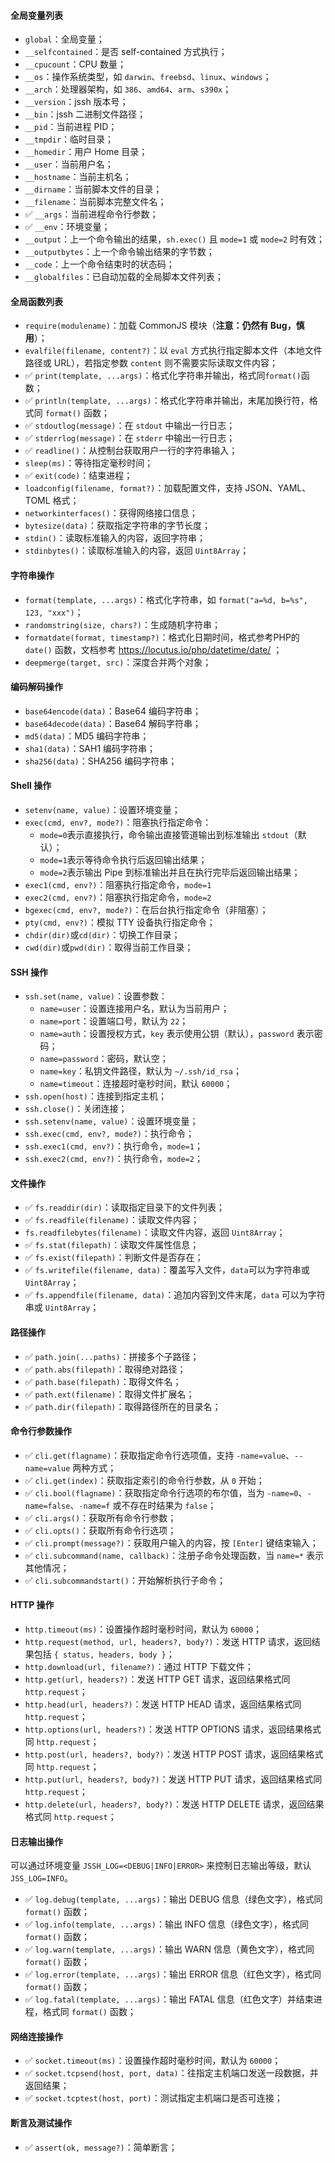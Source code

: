 #### 全局变量列表

- `global`：全局变量；
- `__selfcontained`：是否 self-contained 方式执行；
- `__cpucount`：CPU 数量；
- `__os`：操作系统类型，如 `darwin`、`freebsd`、`linux`、`windows`；
- `__arch`：处理器架构，如 `386`、`amd64`、`arm`、`s390x`；
- `__version`：jssh 版本号；
- `__bin`：jssh 二进制文件路径；
- `__pid`：当前进程 PID；
- `__tmpdir`：临时目录；
- `__homedir`：用户 Home 目录；
- `__user`：当前用户名；
- `__hostname`：当前主机名；
- `__dirname`：当前脚本文件的目录；
- `__filename`：当前脚本完整文件名；
- ✅ `__args`：当前进程命令行参数；
- ✅ `__env`：环境变量；
- `__output`：上一个命令输出的结果，`sh.exec()` 且 `mode=1` 或 `mode=2` 时有效；
- `__outputbytes`：上一个命令输出结果的字节数；
- `__code`：上一个命令结束时的状态码；
- `__globalfiles`：已自动加载的全局脚本文件列表；

#### 全局函数列表

- `require(modulename)`：加载 CommonJS 模块（**注意：仍然有 Bug，慎用**）；
- `evalfile(filename, content?)`：以 `eval` 方式执行指定脚本文件（本地文件路径或 URL），若指定参数 `content` 则不需要实际读取文件内容；
- ✅ `print(template, ...args)`：格式化字符串并输出，格式同`format()`函数；
- ✅ `println(template, ...args)`：格式化字符串并输出，末尾加换行符，格式同 `format()` 函数；
- ✅ `stdoutlog(message)`：在 `stdout` 中输出一行日志；
- ✅ `stderrlog(message)`：在 `stderr` 中输出一行日志；
- ✅ `readline()`：从控制台获取用户一行的字符串输入；
- `sleep(ms)`：等待指定毫秒时间；
- ✅ `exit(code)`：结束进程；
- `loadconfig(filename, format?)`：加载配置文件，支持 JSON、YAML、TOML 格式；
- `networkinterfaces()`：获得网络接口信息；
- `bytesize(data)`：获取指定字符串的字节长度；
- `stdin()`：读取标准输入的内容，返回字符串；
- `stdinbytes()`：读取标准输入的内容，返回 `Uint8Array`；

#### 字符串操作

- `format(template, ...args)`：格式化字符串，如 `format("a=%d, b=%s", 123, "xxx")`；
- `randomstring(size, chars?)`：生成随机字符串；
- `formatdate(format, timestamp?)`：格式化日期时间，格式参考PHP的 `date()` 函数，文档参考 https://locutus.io/php/datetime/date/ ；
- `deepmerge(target, src)`：深度合并两个对象；

#### 编码解码操作

- `base64encode(data)`：Base64 编码字符串；
- `base64decode(data)`：Base64 解码字符串；
- `md5(data)`：MD5 编码字符串；
- `sha1(data)`：SAH1 编码字符串；
- `sha256(data)`：SHA256 编码字符串；

#### Shell 操作

- `setenv(name, value)`：设置环境变量；
- `exec(cmd, env?, mode?)`：阻塞执行指定命令：
  - `mode=0`表示直接执行，命令输出直接管道输出到标准输出 `stdout`（默认）；
  - `mode=1`表示等待命令执行后返回输出结果；
  - `mode=2`表示输出 Pipe 到标准输出并且在执行完毕后返回输出结果；
- `exec1(cmd, env?)`：阻塞执行指定命令，`mode=1`
- `exec2(cmd, env?)`：阻塞执行指定命令，`mode=2`
- `bgexec(cmd, env?, mode?)`：在后台执行指定命令（非阻塞）；
- `pty(cmd, env?)`：模拟 TTY 设备执行指定命令；
- `chdir(dir)`或`cd(dir)`：切换工作目录；
- `cwd(dir)`或`pwd(dir)`：取得当前工作目录；

#### SSH 操作

- `ssh.set(name, value)`：设置参数：
  - `name=user`：设置连接用户名，默认为当前用户；
  - `name=port`：设置端口号，默认为 `22`；
  - `name=auth`：设置授权方式，`key` 表示使用公钥（默认），`password` 表示密码；
  - `name=password`：密码，默认空；
  - `name=key`：私钥文件路径，默认为 `~/.ssh/id_rsa`；
  - `name=timeout`：连接超时毫秒时间，默认 `60000`；
- `ssh.open(host)`：连接到指定主机；
- `ssh.close()`：关闭连接；
- `ssh.setenv(name, value)`：设置环境变量；
- `ssh.exec(cmd, env?, mode?)`：执行命令；
- `ssh.exec1(cmd, env?)`：执行命令，`mode=1`；
- `ssh.exec2(cmd, env?)`：执行命令，`mode=2`；

#### 文件操作

- ✅ `fs.readdir(dir)`：读取指定目录下的文件列表；
- ✅ `fs.readfile(filename)`：读取文件内容；
- `fs.readfilebytes(filename)`：读取文件内容，返回 `Uint8Array`；
- ✅ `fs.stat(filepath)`：读取文件属性信息；
- ✅ `fs.exist(filepath)`：判断文件是否存在；
- ✅ `fs.writefile(filename, data)`：覆盖写入文件，`data`可以为字符串或 `Uint8Array`；
- ✅ `fs.appendfile(filename, data)`：追加内容到文件末尾，`data` 可以为字符串或 `Uint8Array`；

#### 路径操作

- ✅ `path.join(...paths)`：拼接多个子路径；
- ✅ `path.abs(filepath)`：取得绝对路径；
- ✅ `path.base(filepath)`：取得文件名；
- ✅ `path.ext(filename)`：取得文件扩展名；
- ✅ `path.dir(filepath)`：取得路径所在的目录名；

#### 命令行参数操作

- ✅ `cli.get(flagname)`：获取指定命令行选项值，支持 `-name=value`、`--name=value` 两种方式；
- ✅ `cli.get(index)`：获取指定索引的命令行参数，从 `0` 开始；
- ✅ `cli.bool(flagname)`：获取指定命令行选项的布尔值，当为 `-name=0`、`-name=false`、`-name=f` 或不存在时结果为 `false`；
- ✅ `cli.args()`：获取所有命令行参数；
- ✅ `cli.opts()`：获取所有命令行选项；
- ✅ `cli.prompt(message?)`：获取用户输入的内容，按 `[Enter]` 键结束输入；
- ✅ `cli.subcommand(name, callback)`：注册子命令处理函数，当 `name=*` 表示其他情况；
- ✅ `cli.subcommandstart()`：开始解析执行子命令；

#### HTTP 操作

- `http.timeout(ms)`：设置操作超时毫秒时间，默认为 `60000`；
- `http.request(method, url, headers?, body?)`：发送 HTTP 请求，返回结果包括 `{ status, headers, body }`；
- `http.download(url, filename?)`：通过 HTTP 下载文件；
- `http.get(url, headers?)`：发送 HTTP GET 请求，返回结果格式同 `http.request`；
- `http.head(url, headers?)`：发送 HTTP HEAD 请求，返回结果格式同 `http.request`；
- `http.options(url, headers?)`：发送 HTTP OPTIONS 请求，返回结果格式同 `http.request`；
- `http.post(url, headers?, body?)`：发送 HTTP POST 请求，返回结果格式同 `http.request`；
- `http.put(url, headers?, body?)`：发送 HTTP PUT 请求，返回结果格式同 `http.request`；
- `http.delete(url, headers?, body?)`：发送 HTTP DELETE 请求，返回结果格式同 `http.request`；

#### 日志输出操作

可以通过环境变量 `JSSH_LOG=<DEBUG|INFO|ERROR>` 来控制日志输出等级，默认 `JSS_LOG=INFO`。

- ✅ `log.debug(template, ...args)`：输出 DEBUG 信息（绿色文字），格式同 `format()` 函数；
- ✅ `log.info(template, ...args)`：输出 INFO 信息（绿色文字），格式同 `format()` 函数；
- ✅ `log.warn(template, ...args)`：输出 WARN 信息（黄色文字），格式同 `format()` 函数；
- ✅ `log.error(template, ...args)`：输出 ERROR 信息（红色文字），格式同 `format()` 函数；
- ✅ `log.fatal(template, ...args)`：输出 FATAL 信息（红色文字）并结束进程，格式同 `format()` 函数；

#### 网络连接操作

- ✅ `socket.timeout(ms)`：设置操作超时毫秒时间，默认为 `60000`；
- ✅ `socket.tcpsend(host, port, data)`：往指定主机端口发送一段数据，并返回结果；
- ✅ `socket.tcptest(host, port)`：测试指定主机端口是否可连接；


#### 断言及测试操作

- ✅ `assert(ok, message?)`：简单断言；
